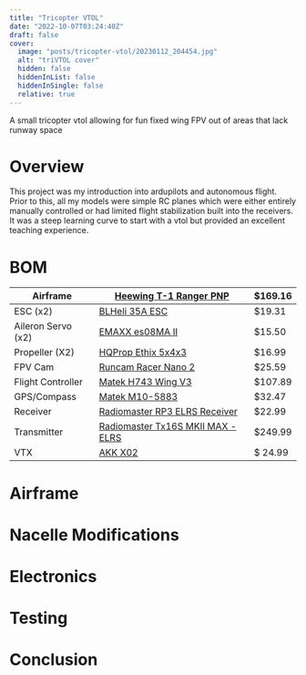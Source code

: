 ```yaml
---
title: "Tricopter VTOL"
date: "2022-10-07T03:24:40Z"
draft: false
cover:
  image: "posts/tricopter-vtol/20230112_204454.jpg"
  alt: "triVTOL cover"
  hidden: false
  hiddenInList: false
  hiddenInSingle: false
  relative: true
---
```


A small tricopter vtol allowing for fun fixed wing FPV out of areas that lack runway space

# Overview
This project was my introduction into ardupilots and autonomous flight. Prior to this, all my models were simple RC planes which were either entirely manually controlled or had limited flight stabilization built into the receivers. It was a steep learning curve to start with a vtol but provided an excellent teaching experience.
# BOM
| Airframe | [Heewing T-1 Ranger PNP](https://www.amazon.com/gp/product/B09XKBDPXB/ref=ppx_yo_dt_b_search_asin_title?ie=UTF8&psc=1) | $169.16 |
| --- | --- | --- |
| ESC (x2) | [BLHeli 35A ESC](https://www.aliexpress.us/item/3256806228712998.html?spm=a2g0o.order_list.order_list_main.5.26ff1802JbPjpp&gatewayAdapt=glo2usa) | $19.31 |
| Aileron Servo (x2) | [EMAXX es08MA II](https://emaxmodel.com/products/emax-es08ma-ii-12g-mini-metal-gear-analog-servo-for-rc-model-robot-pwm-servo) | $15.50 |
| Propeller (X2) | [HQProp Ethix 5x4x3](https://www.amazon.com/gp/product/B07XGHYKLB/ref=ppx_yo_dt_b_search_asin_title?ie=UTF8&psc=1) | $16.99 |
| FPV Cam | [Runcam Racer Nano 2](https://www.amazon.com/gp/product/B0832NTZ95/ref=ppx_yo_dt_b_search_asin_title?ie=UTF8&psc=1) | $25.59 |
| Flight Controller | [Matek H743 Wing V3](https://www.aliexpress.us/item/3256803206329896.html?spm=a2g0o.order_list.order_list_main.76.26ff1802JbPjpp&gatewayAdapt=glo2usa) | $107.89 |
| GPS/Compass | [Matek M10-5883](https://www.aliexpress.us/item/3256806557988306.html?spm=a2g0o.order_list.order_list_main.40.26ff1802JbPjpp&gatewayAdapt=glo2usa) | $32.47 |
| Receiver | [Radiomaster RP3 ELRS Receiver](https://www.amazon.com/gp/product/B0BGBKG635/ref=ppx_yo_dt_b_search_asin_title?ie=UTF8&psc=1) | $22.99 |
| Transmitter | [Radiomaster Tx16S MKII MAX - ELRS](https://www.radiomasterrc.com/products/tx16s-mark-ii-max-radio-controller?variant=42850745188583) | $249.99 |
| VTX | [AKK X02](https://www.akktek.com/akk-x2-ultimate-us-version.html) | $ 24.99 |
# Airframe

# Nacelle Modifications

# Electronics

# Testing

# Conclusion
